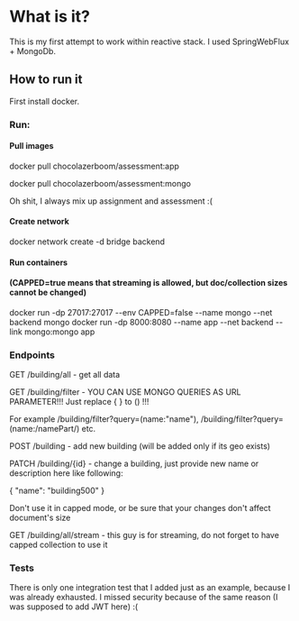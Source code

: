 # What is it?
This is my first attempt to work within reactive stack. I used SpringWebFlux + MongoDb.

## How to run it
First install docker.

### Run:

#### Pull images
docker pull chocolazerboom/assessment:app

docker pull chocolazerboom/assessment:mongo

Oh shit, I always mix up assignment and assessment :(

#### Create network
docker network create -d bridge backend

#### Run containers
#### (CAPPED=true means that streaming is allowed, but doc/collection sizes cannot be changed)
docker run -dp 27017:27017 --env CAPPED=false --name mongo --net backend mongo
docker run -dp 8000:8080 --name app --net backend --link mongo:mongo app

### Endpoints

GET /building/all - get all data

GET /building/filter - YOU CAN USE MONGO QUERIES AS URL PARAMETER!!! Just replace { } to () !!! 

For example /building/filter?query=(name:"name"), /building/filter?query=(name:/namePart/) etc.

POST /building - add new building (will be added only if its geo exists)

PATCH /building/{id} - change a building, just provide new name or description here like following:

{
"name": "building500"
}

Don't use it in capped mode, or be sure that your changes don't affect document's size

GET /building/all/stream - this guy is for streaming, do not forget to have capped collection to use it

### Tests
There is only one integration test that I added just as an example, because I was already exhausted.
I missed security because of the same reason (I was supposed to add JWT here) :(
